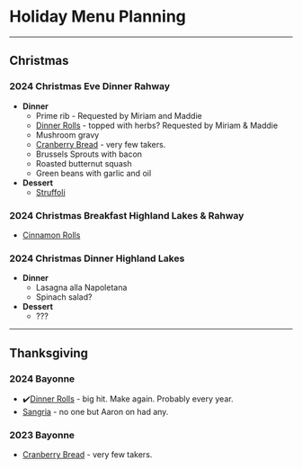 # Holiday Menu Planning

---

## Christmas

### 2024 Christmas Eve Dinner Rahway

- **Dinner**
	- Prime rib - Requested by Miriam and Maddie
	- [Dinner Rolls](./Recipes/Sourdough/Sourdough%20Hawaiian%20Rolls.html) - topped with herbs? Requested by Miriam & Maddie
	- Mushroom gravy
	- [Cranberry Bread](./Recipes/Cranberry%20Bread.html) - very few takers.
	- Brussels Sprouts with bacon
	- Roasted butternut squash
	- Green beans with garlic and oil
- **Dessert**
	- [Struffoli](./Recipes/Struffoli.html)

### 2024 Christmas Breakfast Highland Lakes & Rahway

- [Cinnamon Rolls](./Recipes/Sourdough/Cinnamon%20Rolls.html)

### 2024 Christmas Dinner Highland Lakes
- **Dinner**
	- Lasagna alla Napoletana 
	- Spinach salad?
- **Dessert**
	- ???

---

## Thanksgiving

### 2024 Bayonne
- ✔️[Dinner Rolls](./Recipes/Sourdough/Sourdough%20Hawaiian%20Rolls.html) - big hit. Make again. Probably every year.
- [Sangria](./Recipes/cocktails/Sangria.html) - no one but Aaron on had any.

### 2023 Bayonne
- [Cranberry Bread](./Recipes/Cranberry%20Bread.html) - very few takers.
